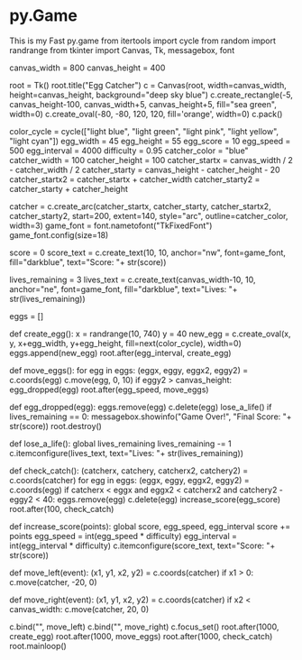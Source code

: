 # py.Game
This is my Fast py.game
from itertools import cycle
from random import randrange
from tkinter import Canvas, Tk, messagebox, font

canvas_width = 800
canvas_height = 400

root = Tk()
root.title("Egg Catcher")
c = Canvas(root, width=canvas_width, height=canvas_height, background="deep sky blue")
c.create_rectangle(-5, canvas_height-100, canvas_width+5, canvas_height+5, fill="sea green", width=0)
c.create_oval(-80, -80, 120, 120, fill='orange', width=0)
c.pack()

color_cycle = cycle(["light blue", "light green", "light pink", "light yellow", "light cyan"])
egg_width = 45
egg_height = 55
egg_score = 10
egg_speed = 500
egg_interval = 4000
difficulty = 0.95
catcher_color = "blue"
catcher_width = 100
catcher_height = 100
catcher_startx = canvas_width / 2 - catcher_width / 2
catcher_starty = canvas_height - catcher_height - 20
catcher_startx2 = catcher_startx + catcher_width
catcher_starty2 = catcher_starty + catcher_height

catcher = c.create_arc(catcher_startx, catcher_starty, catcher_startx2, catcher_starty2, start=200, extent=140, style="arc", outline=catcher_color, width=3)
game_font = font.nametofont("TkFixedFont")
game_font.config(size=18)


score = 0
score_text = c.create_text(10, 10, anchor="nw", font=game_font, fill="darkblue", text="Score: "+ str(score))

lives_remaining = 3
lives_text = c.create_text(canvas_width-10, 10, anchor="ne", font=game_font, fill="darkblue", text="Lives: "+ str(lives_remaining))

eggs = []

def create_egg():
    x = randrange(10, 740)
    y = 40
    new_egg = c.create_oval(x, y, x+egg_width, y+egg_height, fill=next(color_cycle), width=0)
    eggs.append(new_egg)
    root.after(egg_interval, create_egg)

def move_eggs():
    for egg in eggs:
        (eggx, eggy, eggx2, eggy2) = c.coords(egg)
        c.move(egg, 0, 10)
        if eggy2 > canvas_height:
            egg_dropped(egg)
    root.after(egg_speed, move_eggs)

def egg_dropped(egg):
    eggs.remove(egg)
    c.delete(egg)
    lose_a_life()
    if lives_remaining == 0:
        messagebox.showinfo("Game Over!", "Final Score: "+ str(score))
        root.destroy()

def lose_a_life():
    global lives_remaining
    lives_remaining -= 1
    c.itemconfigure(lives_text, text="Lives: "+ str(lives_remaining))

def check_catch():
    (catcherx, catchery, catcherx2, catchery2) = c.coords(catcher)
    for egg in eggs:
        (eggx, eggy, eggx2, eggy2) = c.coords(egg)
        if catcherx < eggx and eggx2 < catcherx2 and catchery2 - eggy2 < 40:
            eggs.remove(egg)
            c.delete(egg)
            increase_score(egg_score)
    root.after(100, check_catch)

def increase_score(points):
    global score, egg_speed, egg_interval
    score += points
    egg_speed = int(egg_speed * difficulty)
    egg_interval = int(egg_interval * difficulty)
    c.itemconfigure(score_text, text="Score: "+ str(score))

def move_left(event):
    (x1, y1, x2, y2) = c.coords(catcher)
    if x1 > 0:
        c.move(catcher, -20, 0)

def move_right(event):
    (x1, y1, x2, y2) = c.coords(catcher)
    if x2 < canvas_width:
        c.move(catcher, 20, 0)

c.bind("<Left>", move_left)
c.bind("<Right>", move_right)
c.focus_set()
root.after(1000, create_egg)
root.after(1000, move_eggs)
root.after(1000, check_catch)
root.mainloop()

